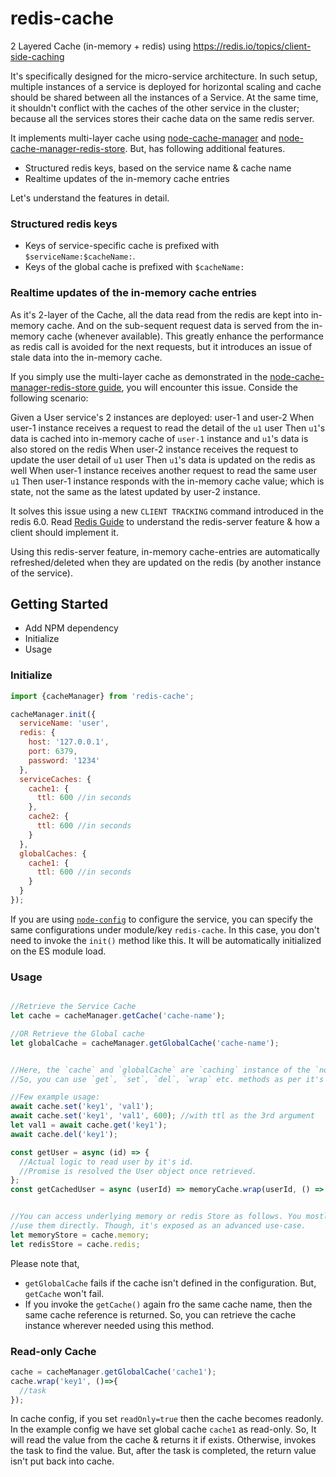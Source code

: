 # redis-cache
2 Layered Cache (in-memory + redis) using https://redis.io/topics/client-side-caching

It's specifically designed for the micro-service architecture. In such setup, multiple instances of a service is deployed for horizontal scaling and cache should be shared between all the instances of a Service. At the same time, it shouldn't conflict with the caches of the other service in the cluster; because all the services stores their cache data on the same redis server.

It implements multi-layer cache using [node-cache-manager][node-cache-manager] and [node-cache-manager-redis-store][node-cache-manager-redis-store]. But, has following  additional features.
- Structured redis keys, based on the service name & cache name
- Realtime updates of the in-memory cache entries


Let's understand the features in detail.
### Structured redis keys
- Keys of service-specific cache is prefixed with `$serviceName:$cacheName:`.
- Keys of the global cache is prefixed with `$cacheName:`


### Realtime updates of the in-memory cache entries

As it's 2-layer of the Cache, all the data read from the redis are kept into in-memory cache. 
And on the sub-sequent request data is served from the in-memory cache (whenever available).
This greatly enhance the performance as redis call is avoided for the next requests, but it introduces an issue of stale data into the in-memory cache.

If you simply use the multi-layer cache as demonstrated in the  [node-cache-manager-redis-store guide][node-cache-manager-redis-store], you will encounter this issue. Conside the following scenario:

Given a User service's 2 instances are deployed: user-1 and user-2
When user-1 instance receives a request to read the detail of the `u1` user
Then `u1`'s data is cached into in-memory cache of `user-1` instance 
and `u1`'s data is also stored on the redis 
When user-2 instance receives the request to update the user detail of `u1` user
Then `u1`'s data is updated on the redis as well
When user-1 instance receives another request to read the same user `u1`
Then user-1 instance responds with the in-memory cache value; which is state, not the same as the latest updated by user-2 instance.


It solves this issue using a new `CLIENT TRACKING` command introduced in the redis 6.0. Read [Redis Guide](https://redis.io/topics/client-side-caching) to understand the redis-server feature & how a client should implement it.

Using this redis-server feature, in-memory cache-entries are automatically refreshed/deleted when they are updated on the redis (by another instance of the service).
## Getting Started
- Add NPM dependency
- Initialize
- Usage

### Initialize

```javascript
import {cacheManager} from 'redis-cache';

cacheManager.init({
  serviceName: 'user',
  redis: {
    host: '127.0.0.1',
    port: 6379,
    password: '1234'
  },
  serviceCaches: {
    cache1: {
      ttl: 600 //in seconds
    },
    cache2: {
      ttl: 600 //in seconds
    }
  },
  globalCaches: {
    cache1: {
      ttl: 600 //in seconds
    }
  }
});
```

If you are using [`node-config`][node-config] to configure the service, you can specify the same configurations under module/key `redis-cache`. In this case, you don't need to invoke the `init()` method like this. It will be automatically initialized on the ES module load.

### Usage

```javascript

//Retrieve the Service Cache
let cache = cacheManager.getCache('cache-name');

//OR Retrieve the Global cache
let globalCache = cacheManager.getGlobalCache('cache-name');


//Here, the `cache` and `globalCache` are `caching` instance of the `node-cache-manager`. 
//So, you can use `get`, `set`, `del`, `wrap` etc. methods as per it's usage pattern.

//Few example usage:
await cache.set('key1', 'val1');
await cache.set('key1', 'val1', 600); //with ttl as the 3rd argument
let val1 = await cache.get('key1');
await cache.del('key1');

const getUser = async (id) => {
  //Actual logic to read user by it's id.
  //Promise is resolved the User object once retrieved.
};
const getCachedUser = async (userId) => memoryCache.wrap(userId, () => getUser(userId));


//You can access underlying memory or redis Store as follows. You mostly don't need to
//use them directly. Though, it's exposed as an advanced use-case.
let memoryStore = cache.memory;
let redisStore = cache.redis;
```

Please note that,
- `getGlobalCache` fails if the cache isn't defined in the configuration. But, `getCache` won't fail.
- If you invoke the `getCache()` again fro the same cache name, then the same cache reference
is returned. So, you can retrieve the cache instance wherever needed using this method.

### Read-only Cache

```javascript
cache = cacheManager.getGlobalCache('cache1');
cache.wrap('key1', ()=>{
  //task
});
```

In cache config, if you set `readOnly=true` then the cache becomes readonly. In the example config we have set global cache `cache1` as read-only. So, It will read the value from the cache & returns it if exists. Otherwise, invokes the task to find the value. But, after the task is completed, the return value isn't put back into cache.


[node-config]: https://www.npmjs.com/package/config
[node-cache-manager]: https://github.com/BryanDonovan/node-cache-manager
[node-cache-manager-redis-store]: https://github.com/dabroek/node-cache-manager-redis-store
